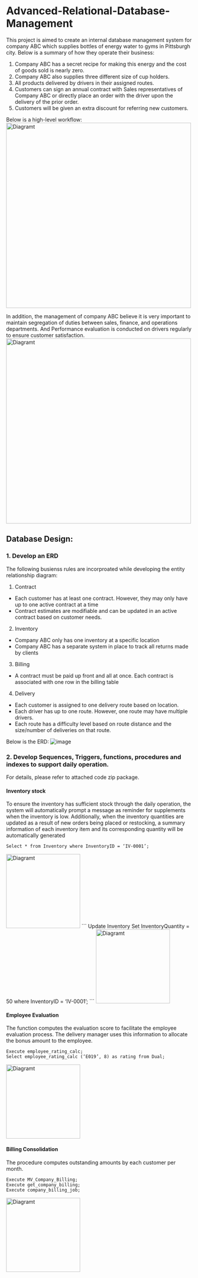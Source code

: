 # Advanced-Relational-Database-Management
This project is aimed to create an internal database management system for company ABC which supplies bottles of energy water to gyms in Pittsburgh city. Below is a summary of how they operate their business: 
1. Company ABC has a secret recipe for making this energy and the cost of goods sold is nearly zero. 
2. Company ABC also supplies three different size of cup holders. 
3. All products delivered by drivers in their assigned routes. 
4. Customers can sign an annual contract with Sales representatives of Company ABC or directly place an order with the driver upon the delivery of the prior order. 
5. Customers will be given an extra discount for referring new customers. 

Below is a high-level workflow:   
<img src="https://github.com/leege8/Advanced-Relational-Database-Management/assets/124459825/ea2c184e-9cb2-4860-af79-688385516945" alt="Diagramt" width="500"/>

In addition, the management of company ABC believe it is very important to maintain segregation of duties between sales, finance, and operations departments. And Performance evaluation is conducted on drivers regularly to ensure customer satisfaction.
<img src="https://github.com/leege8/Advanced-Relational-Database-Management/assets/124459825/9440752b-2a0e-43fa-903c-c74f689b1624" alt="Diagramt" width="500"/>

## Database Design:
### 1. Develop an ERD
The following busienss rules are incorproated while developing the entity relationship diagram:
1. Contract
- Each customer has at least one contract. However, they may only have up to one active contract at a time
- Contract estimates are modifiable and can be updated in an active contract based on customer needs.
2. Inventory
- Company ABC only has one inventory at a specific location
- Company ABC has a separate system in place to track all returns made by clients
3. Billing
- A contract must be paid up front and all at once. Each contract is associated with one row in the billing table
4. Delivery
- Each customer is assigned to one delivery route based on location.
- Each driver has up to one route. However, one route may have multiple drivers.
- Each route has a difficulty level based on route distance and the size/number of deliveries on that route.

Below is the ERD:
![image](https://github.com/leege8/Advanced-Relational-Database-Management/assets/124459825/9399abaf-967f-4838-923a-54e9078c5654)

### 2. Develop Sequences, Triggers, functions, procedures and indexes to support daily operation. 
For details, please refer to attached code zip package.
#### Inventory stock
To ensure the inventory has sufficient stock through the daily operation, the system will automatically prompt a message as reminder for supplements when the inventory is low. Additionally, when the inventory quantities are updated as a result of new orders being placed or restocking, a summary information of each inventory item and its corresponding quantity will be automatically generated
```
Select * from Inventory where InventoryID = ‘IV-0001’;
```
<img src="https://github.com/leege8/Advanced-Relational-Database-Management/assets/124459825/c419376f-3445-4d8b-9f98-89ec1eec94ff" alt="Diagramt" width="200"/>
```
Update Inventory 
Set InventoryQuantity = 50 where InventoryID = ‘IV-0001’;
```
<img src="https://github.com/leege8/Advanced-Relational-Database-Management/assets/124459825/e2cbb9f9-1a70-422f-a916-1cf6e998d68a" alt="Diagramt" width="200"/>

#### Employee Evaluation
The function computes the evaluation score to facilitate the employee evaluation process. The delivery manager uses this information to allocate the bonus amount to the employee. 
```
Execute employee_rating_calc;
Select employee_rating_calc (‘E019’, 8) as rating from Dual;
```
<img src="https://github.com/leege8/Advanced-Relational-Database-Management/assets/124459825/dfbaeb57-d1bd-40c1-b6c2-13be7b4fe4ad" alt="Diagramt" width="200"/>

#### Billing Consolidation
The procedure computes outstanding amounts by each customer per month. 
```
Execute MV_Company_Billing;
Execute get_company_billing;
Execute company_billing_job;
```
<img src="https://github.com/leege8/Advanced-Relational-Database-Management/assets/124459825/ed0c478b-a073-4575-8563-4f35aa598241" alt="Diagramt" width="200"/>
